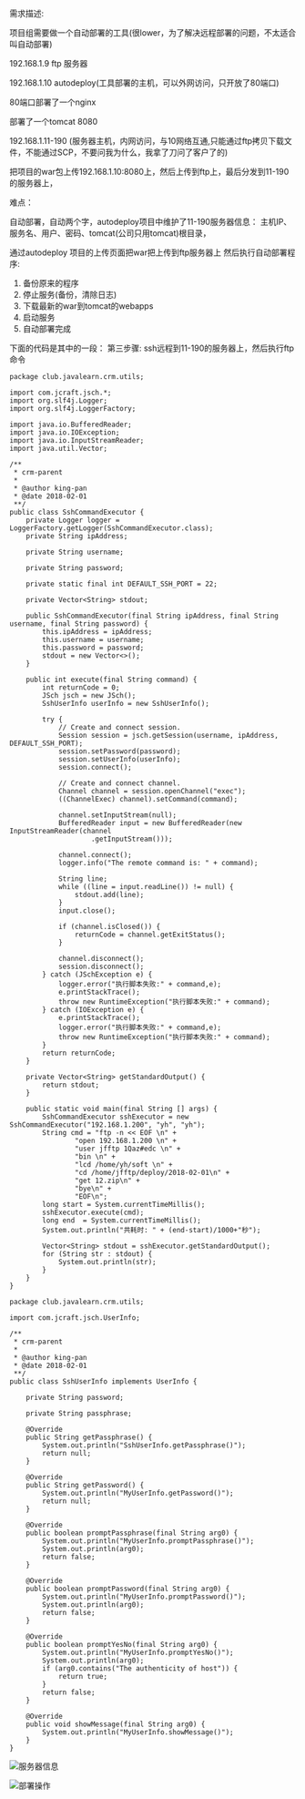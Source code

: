 需求描述:

项目组需要做一个自动部署的工具(很lower，为了解决远程部署的问题，不太适合叫自动部署)

192.168.1.9 ftp 服务器

192.168.1.10    autodeploy(工具部署的主机，可以外网访问，只开放了80端口)

80端口部署了一个nginx   

部署了一个tomcat 8080 

192.168.1.11-190 (服务器主机，内网访问，与10网络互通,只能通过ftp拷贝下载文件，不能通过SCP，不要问我为什么，我拿了刀问了客户了的)

把项目的war包上传192.168.1.10:8080上，然后上传到ftp上，最后分发到11-190的服务器上，

难点： 

自动部署，自动两个字，autodeploy项目中维护了11-190服务器信息：
主机IP、服务名、用户、密码、tomcat(公司只用tomcat)根目录，

通过autodeploy 项目的上传页面把war把上传到ftp服务器上
然后执行自动部署程序:
1. 备份原来的程序
2. 停止服务(备份，清除日志)
3. 下载最新的war到tomcat的webapps
4. 启动服务
5. 自动部署完成


下面的代码是其中的一段： 第三步骤: ssh远程到11-190的服务器上，然后执行ftp命令

```
package club.javalearn.crm.utils;

import com.jcraft.jsch.*;
import org.slf4j.Logger;
import org.slf4j.LoggerFactory;

import java.io.BufferedReader;
import java.io.IOException;
import java.io.InputStreamReader;
import java.util.Vector;

/**
 * crm-parent
 *
 * @author king-pan
 * @date 2018-02-01
 **/
public class SshCommandExecutor {
    private Logger logger = LoggerFactory.getLogger(SshCommandExecutor.class);
    private String ipAddress;

    private String username;

    private String password;

    private static final int DEFAULT_SSH_PORT = 22;

    private Vector<String> stdout;

    public SshCommandExecutor(final String ipAddress, final String username, final String password) {
        this.ipAddress = ipAddress;
        this.username = username;
        this.password = password;
        stdout = new Vector<>();
    }

    public int execute(final String command) {
        int returnCode = 0;
        JSch jsch = new JSch();
        SshUserInfo userInfo = new SshUserInfo();

        try {
            // Create and connect session.
            Session session = jsch.getSession(username, ipAddress, DEFAULT_SSH_PORT);
            session.setPassword(password);
            session.setUserInfo(userInfo);
            session.connect();

            // Create and connect channel.
            Channel channel = session.openChannel("exec");
            ((ChannelExec) channel).setCommand(command);

            channel.setInputStream(null);
            BufferedReader input = new BufferedReader(new InputStreamReader(channel
                    .getInputStream()));

            channel.connect();
            logger.info("The remote command is: " + command);

            String line;
            while ((line = input.readLine()) != null) {
                stdout.add(line);
            }
            input.close();

            if (channel.isClosed()) {
                returnCode = channel.getExitStatus();
            }

            channel.disconnect();
            session.disconnect();
        } catch (JSchException e) {
            logger.error("执行脚本失败:" + command,e);
            e.printStackTrace();
            throw new RuntimeException("执行脚本失败:" + command);
        } catch (IOException e) {
            e.printStackTrace();
            logger.error("执行脚本失败:" + command,e);
            throw new RuntimeException("执行脚本失败:" + command);
        }
        return returnCode;
    }

    private Vector<String> getStandardOutput() {
        return stdout;
    }

    public static void main(final String [] args) {
        SshCommandExecutor sshExecutor = new SshCommandExecutor("192.168.1.200", "yh", "yh");
        String cmd = "ftp -n << EOF \n" +
                "open 192.168.1.200 \n" +
                "user jfftp 1Qaz#edc \n" +
                "bin \n" +
                "lcd /home/yh/soft \n" +
                "cd /home/jfftp/deploy/2018-02-01\n" +
                "get 12.zip\n" +
                "bye\n" +
                "EOF\n";
        long start = System.currentTimeMillis();
        sshExecutor.execute(cmd);
        long end  = System.currentTimeMillis();
        System.out.println("共耗时: " + (end-start)/1000+"秒");

        Vector<String> stdout = sshExecutor.getStandardOutput();
        for (String str : stdout) {
            System.out.println(str);
        }
    }
}

```

```
package club.javalearn.crm.utils;

import com.jcraft.jsch.UserInfo;

/**
 * crm-parent
 *
 * @author king-pan
 * @date 2018-02-01
 **/
public class SshUserInfo implements UserInfo {

    private String password;

    private String passphrase;

    @Override
    public String getPassphrase() {
        System.out.println("SshUserInfo.getPassphrase()");
        return null;
    }

    @Override
    public String getPassword() {
        System.out.println("MyUserInfo.getPassword()");
        return null;
    }

    @Override
    public boolean promptPassphrase(final String arg0) {
        System.out.println("MyUserInfo.promptPassphrase()");
        System.out.println(arg0);
        return false;
    }

    @Override
    public boolean promptPassword(final String arg0) {
        System.out.println("MyUserInfo.promptPassword()");
        System.out.println(arg0);
        return false;
    }

    @Override
    public boolean promptYesNo(final String arg0) {
        System.out.println("MyUserInfo.promptYesNo()");
        System.out.println(arg0);
        if (arg0.contains("The authenticity of host")) {
            return true;
        }
        return false;
    }

    @Override
    public void showMessage(final String arg0) {
        System.out.println("MyUserInfo.showMessage()");
    }
}
```


![服务器信息](http://upload-images.jianshu.io/upload_images/6331401-e24ef9a355391a58.png?imageMogr2/auto-orient/strip%7CimageView2/2/w/1240)


![部署操作](http://upload-images.jianshu.io/upload_images/6331401-59373a6272239bbe.png?imageMogr2/auto-orient/strip%7CimageView2/2/w/1240)



